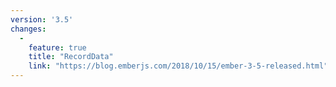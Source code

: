 ```yaml
---
version: '3.5'
changes:
  -
    feature: true
    title: "RecordData"
    link: "https://blog.emberjs.com/2018/10/15/ember-3-5-released.html"
---
```


